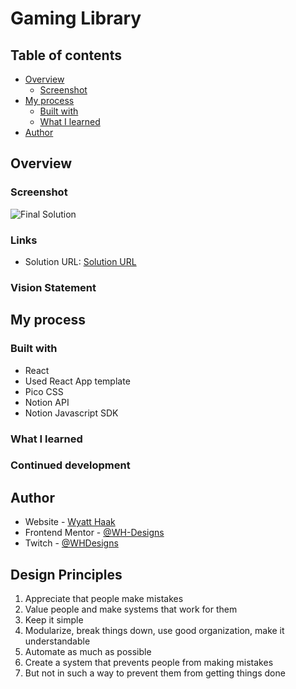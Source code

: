# Gaming Library



## Table of contents

- [Overview](#overview)
  - [Screenshot](#screenshot)
- [My process](#my-process)
  - [Built with](#built-with)
  - [What I learned](#what-i-learned)
- [Author](#author)

## Overview

### Screenshot

![Final Solution]()

### Links

- Solution URL: [Solution URL]()

### Vision Statement


## My process

### Built with

- React
- Used React App template
- Pico CSS
- Notion API
- Notion Javascript SDK

### What I learned



### Continued development



## Author

- Website - [Wyatt Haak](https://wh-designs.github.io/)
- Frontend Mentor - [@WH-Designs](https://www.frontendmentor.io/profile/WH-Designs)
- Twitch - [@WHDesigns](https://www.twitch.tv/whdesigns)

## Design Principles

1. Appreciate that people make mistakes
2. Value people and make systems that work for them
3. Keep it simple
4. Modularize, break things down, use good organization, make it understandable
5. Automate as much as possible
6. Create a system that prevents people from making mistakes
7. But not in such a way to prevent them from getting things done

